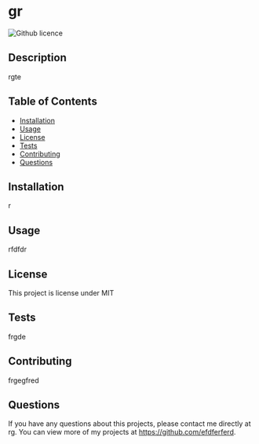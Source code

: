 # gr
![Github licence](http://img.shields.io/badge/license-MIT-blue.svg)
  
## Description 
rgte
  
## Table of Contents
* [Installation](#installation)
* [Usage](#usage)
* [License](#license)
* [Tests](#tests)
* [Contributing](#contributing)
* [Questions](#questions)
    
 ## Installation 
 r
  
  ## Usage 
 rfdfdr
  
 ## License 
 This project is license under MIT
  
  ## Tests
  frgde

 ## Contributing 
  frgegfred
  
  ## Questions
  If you have any questions about this projects, please contact me directly at rg. You can view more of my projects at https://github.com/efdferferd.
  